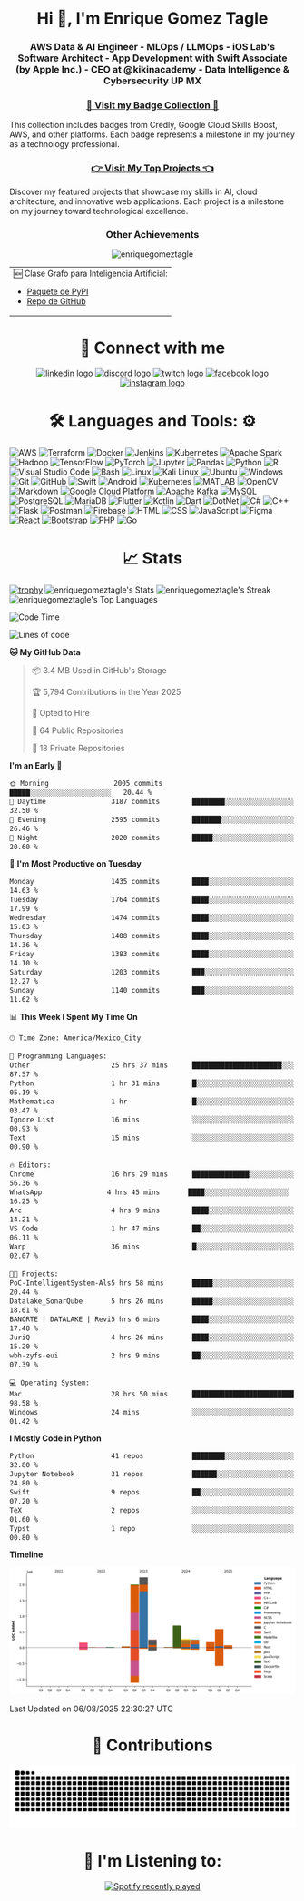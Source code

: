 <h1 align="center">Hi 👋, I'm Enrique Gomez Tagle</h1>
<h3 align="center">
  
AWS Data & AI Engineer - MLOps / LLMOps - iOS Lab's Software Architect - App Development with Swift Associate (by Apple Inc.) - CEO at @kikinacademy - Data Intelligence &  Cybersecurity UP MX</h3>
 
<h3 align="center">
  <a href="https://github.com/enriquegomeztagle/Certs-Badges/tree/main"> 🏅 Visit my Badge Collection 🏅
  </a>
</h3>
This collection includes badges from Credly, Google Cloud Skills Boost, AWS, and other platforms. Each badge represents a milestone in my journey as a technology professional.

<h3 align="center">
  <a href="https://github.com/enriquegomeztagle/TopProyects/blob/main/README.md"> 👉 Visit My Top Projects 👈 </a>
</h3>
Discover my featured projects that showcase my skills in AI, cloud architecture, and innovative web applications. Each project is a milestone on my journey toward technological excellence.

<h3 align="center">Other Achievements</h3>
<div align="center">
  
<p align="center"> <img src="https://komarev.com/ghpvc/?username=enriquegomeztagle&label=Profile%20views&color=0e75b6&style=flat" alt="enriquegomeztagle" /> </p>
  <table width="80%">
    <tr>
      <td valign="top">
        🆕 Clase Grafo para Inteligencia Artificial:
        <ul>
          <li><a href="https://pypi.org/project/KAGraph/">Paquete de PyPI</a></li>
          <li><a href="https://github.com/Zoph-IA/KAGraph">Repo de GitHub</a></li>
        </ul>
      </td>
      <!--  <td valign="middle">
        🧠 Creador de <a href="https://github.com/Zoph-IA">Zoph-IA</a> 💡
      </td>
      -->
    </tr>
  </table>
</div>

<h1 align="center">🤝 Connect with me</h1>
<p align="center">
  <a href="https://www.linkedin.com/in/enrique-g%C3%B3mez-tagle-98053b2ba/">
    <img src="https://raw.githubusercontent.com/maurodesouza/profile-readme-generator/master/src/assets/icons/social/linkedin/default.svg" width="52" height="40" alt="linkedin logo" />
  </a>
  <a href="https://discord.com/users/789225952911163395">
    <img src="https://raw.githubusercontent.com/maurodesouza/profile-readme-generator/master/src/assets/icons/social/discord/default.svg" width="52" height="40" alt="discord logo" />
  </a>
  <a href="https://www.twitch.tv/enriquegomeztagle">
    <img src="https://raw.githubusercontent.com/maurodesouza/profile-readme-generator/master/src/assets/icons/social/twitch/default.svg" width="52" height="40" alt="twitch logo" />
  </a>
  <a href="https://www.facebook.com/ulises.baez.gt/">
    <img src="https://raw.githubusercontent.com/maurodesouza/profile-readme-generator/master/src/assets/icons/social/facebook/default.svg" width="52" height="40" alt="facebook logo" />
  </a>
  <a href="https://www.instagram.com/enrique.gomtag/">
    <img src="https://raw.githubusercontent.com/maurodesouza/profile-readme-generator/master/src/assets/icons/social/instagram/default.svg" width="52" height="40" alt="instagram logo" />
  </a>
</p>

<h1 align="center">
 🛠️ Languages and Tools: ⚙️
</h1>

![AWS](https://img.shields.io/badge/AWS-FF9900?style=for-the-badge&logo=amazon-aws&logoColor=white)
![Terraform](https://img.shields.io/badge/Terraform-623CE4?style=for-the-badge&logo=terraform&logoColor=white)
![Docker](https://img.shields.io/badge/Docker-2CA5E0?style=for-the-badge&logo=docker&logoColor=white)
![Jenkins](https://img.shields.io/badge/Jenkins-D24939?style=for-the-badge&logo=jenkins&logoColor=white)
![Kubernetes](https://img.shields.io/badge/Kubernetes-326CE5?style=for-the-badge&logo=kubernetes&logoColor=white)
![Apache Spark](https://img.shields.io/badge/Apache_Spark-E25A1C?style=for-the-badge&logo=apache-spark&logoColor=white)
![Hadoop](https://img.shields.io/badge/Hadoop-66CCFF?style=for-the-badge&logo=apache-hadoop&logoColor=white)
![TensorFlow](https://img.shields.io/badge/TensorFlow-FF6F00?style=for-the-badge&logo=tensorflow&logoColor=white)
![PyTorch](https://img.shields.io/badge/PyTorch-EE4C2C?style=for-the-badge&logo=pytorch&logoColor=white)
![Jupyter](https://img.shields.io/badge/Jupyter-F37626?style=for-the-badge&logo=jupyter&logoColor=white)
![Pandas](https://img.shields.io/badge/pandas-%23150458.svg?style=for-the-badge&logo=pandas&logoColor=white)
![Python](https://img.shields.io/badge/Python-FFD43B?style=for-the-badge&logo=python&logoColor=blue)
![R](https://img.shields.io/badge/R-276DC3?style=for-the-badge&logo=r&logoColor=white)
![Visual Studio Code](https://img.shields.io/badge/Visual%20Studio%20Code-0078d7.svg?style=for-the-badge&logo=visual-studio-code&logoColor=white)
![Bash](https://img.shields.io/badge/Shell_Script-121011?style=for-the-badge&logo=gnu-bash&logoColor=white)
![Linux](https://img.shields.io/badge/Linux-FCC624?style=for-the-badge&logo=linux&logoColor=black)
![Kali Linux](https://img.shields.io/badge/Kali%20Linux-557C94?style=for-the-badge&logo=kali-linux&logoColor=white)
![Ubuntu](https://img.shields.io/badge/Ubuntu-E95420?style=for-the-badge&logo=ubuntu&logoColor=white)
![Windows](https://img.shields.io/badge/Windows-0078D6?style=for-the-badge&logo=windows&logoColor=white)
![Git](https://img.shields.io/badge/git-%23F05033.svg?style=for-the-badge&logo=git&logoColor=white)
![GitHub](https://img.shields.io/badge/github-%23121011.svg?style=for-the-badge&logo=github&logoColor=white)
![Swift](https://img.shields.io/badge/swift-F54A2A?style=for-the-badge&logo=swift&logoColor=white)
![Android](https://img.shields.io/badge/Android-3DDC84?style=for-the-badge&logo=android&logoColor=white)
![Kubernetes](https://img.shields.io/badge/Kubernetes-326CE5?style=for-the-badge&logo=kubernetes&logoColor=white)
![MATLAB](https://img.shields.io/badge/MATLAB-0076A8?style=for-the-badge&logo=matlab&logoColor=white)
![OpenCV](https://img.shields.io/badge/OpenCV-5C3EE8?style=for-the-badge&logo=opencv&logoColor=white)
![Markdown](https://img.shields.io/badge/markdown-%23000000.svg?style=for-the-badge&logo=markdown&logoColor=white)
![Google Cloud Platform](https://img.shields.io/badge/GCP-4285F4?style=for-the-badge&logo=google-cloud&logoColor=white)
![Apache Kafka](https://img.shields.io/badge/Apache_Kafka-231F20?style=for-the-badge&logo=apache-kafka&logoColor=white)
![MySQL](https://img.shields.io/badge/MySQL-005C84?style=for-the-badge&logo=mysql&logoColor=white)
![PostgreSQL](https://img.shields.io/badge/PostgreSQL-316192?style=for-the-badge&logo=postgresql&logoColor=white)
![MariaDB](https://img.shields.io/badge/MariaDB-003545?style=for-the-badge&logo=mariadb&logoColor=white)
![Flutter](https://img.shields.io/badge/Flutter-02569B?style=for-the-badge&logo=flutter&logoColor=white)
![Kotlin](https://img.shields.io/badge/Kotlin-7F52FF?style=for-the-badge&logo=kotlin&logoColor=white)
![Dart](https://img.shields.io/badge/Dart-0175C2?style=for-the-badge&logo=dart&logoColor=white)
![DotNet](https://img.shields.io/badge/.NET-512BD4?style=for-the-badge&logo=dotnet&logoColor=white)
![C#](https://img.shields.io/badge/C%23-239120?style=for-the-badge&logo=c-sharp&logoColor=white)
![C++](https://img.shields.io/badge/c++-%2300599C.svg?style=for-the-badge&logo=c%2B%2B&logoColor=white)
![Flask](https://img.shields.io/badge/Flask-000000?style=for-the-badge&logo=flask&logoColor=white)
![Postman](https://img.shields.io/badge/Postman-FF6C37?style=for-the-badge&logo=Postman&logoColor=white)
![Firebase](https://img.shields.io/badge/Firebase-FFCA28?style=for-the-badge&logo=firebase&logoColor=white)
![HTML](https://img.shields.io/badge/HTML5-E34F26?style=for-the-badge&logo=html5&logoColor=white)
![CSS](https://img.shields.io/badge/CSS3-1572B6?style=for-the-badge&logo=css3&logoColor=white)
![JavaScript](https://img.shields.io/badge/javascript-%23323330.svg?style=for-the-badge&logo=javascript&logoColor=%23F7DF1E)
![Figma](https://img.shields.io/badge/figma-%23F24E1E.svg?style=for-the-badge&logo=figma&logoColor=white)
![React](https://img.shields.io/badge/react-%2320232a.svg?style=for-the-badge&logo=react&logoColor=%2361DAFB)
![Bootstrap](https://img.shields.io/badge/bootstrap-%23563D7C.svg?style=for-the-badge&logo=bootstrap&logoColor=white)
![PHP](https://img.shields.io/badge/PHP-777BB4?style=for-the-badge&logo=php&logoColor=white)
![Go](https://img.shields.io/badge/go-%2300ADD8.svg?style=for-the-badge&logo=go&logoColor=white)


<h1 align="center">📈 Stats</h1>

[![trophy](https://github-profile-trophy.vercel.app/?username=enriquegomeztagle&theme=onedark)](https://github.com/ryo-ma/github-profile-trophy)
![enriquegomeztagle's Stats](https://github-readme-stats.vercel.app/api?username=enriquegomeztagle&theme=material-palenight&show_icons=true&hide_border=true&count_private=true)
![enriquegomeztagle's Streak](https://github-readme-streak-stats.herokuapp.com/?user=enriquegomeztagle&theme=material-palenight&hide_border=true)
![enriquegomeztagle's Top Languages](https://github-readme-stats.vercel.app/api/top-langs/?username=enriquegomeztagle&theme=material-palenight&show_icons=true&hide_border=true&layout=compact)

<!--START_SECTION:waka-->
![Code Time](http://img.shields.io/badge/Code%20Time-1%2C913%20hrs%202%20mins-blue)

![Lines of code](https://img.shields.io/badge/From%20Hello%20World%20I%27ve%20Written-6.8%20million%20lines%20of%20code-blue)

**🐱 My GitHub Data** 

> 📦 3.4 MB Used in GitHub's Storage 
 > 
> 🏆 5,794 Contributions in the Year 2025
 > 
> 💼 Opted to Hire
 > 
> 📜 64 Public Repositories 
 > 
> 🔑 18 Private Repositories 
 > 
**I'm an Early 🐤** 

```text
🌞 Morning                2005 commits        █████░░░░░░░░░░░░░░░░░░░░   20.44 % 
🌆 Daytime                3187 commits        ████████░░░░░░░░░░░░░░░░░   32.50 % 
🌃 Evening                2595 commits        ███████░░░░░░░░░░░░░░░░░░   26.46 % 
🌙 Night                  2020 commits        █████░░░░░░░░░░░░░░░░░░░░   20.60 % 
```
📅 **I'm Most Productive on Tuesday** 

```text
Monday                   1435 commits        ████░░░░░░░░░░░░░░░░░░░░░   14.63 % 
Tuesday                  1764 commits        ████░░░░░░░░░░░░░░░░░░░░░   17.99 % 
Wednesday                1474 commits        ████░░░░░░░░░░░░░░░░░░░░░   15.03 % 
Thursday                 1408 commits        ████░░░░░░░░░░░░░░░░░░░░░   14.36 % 
Friday                   1383 commits        ████░░░░░░░░░░░░░░░░░░░░░   14.10 % 
Saturday                 1203 commits        ███░░░░░░░░░░░░░░░░░░░░░░   12.27 % 
Sunday                   1140 commits        ███░░░░░░░░░░░░░░░░░░░░░░   11.62 % 
```


📊 **This Week I Spent My Time On** 

```text
🕑︎ Time Zone: America/Mexico_City

💬 Programming Languages: 
Other                    25 hrs 37 mins      ██████████████████████░░░   87.57 % 
Python                   1 hr 31 mins        █░░░░░░░░░░░░░░░░░░░░░░░░   05.19 % 
Mathematica              1 hr                █░░░░░░░░░░░░░░░░░░░░░░░░   03.47 % 
Ignore List              16 mins             ░░░░░░░░░░░░░░░░░░░░░░░░░   00.93 % 
Text                     15 mins             ░░░░░░░░░░░░░░░░░░░░░░░░░   00.90 % 

🔥 Editors: 
Chrome                   16 hrs 29 mins      ██████████████░░░░░░░░░░░   56.36 % 
‎WhatsApp                4 hrs 45 mins       ████░░░░░░░░░░░░░░░░░░░░░   16.25 % 
Arc                      4 hrs 9 mins        ████░░░░░░░░░░░░░░░░░░░░░   14.21 % 
VS Code                  1 hr 47 mins        ██░░░░░░░░░░░░░░░░░░░░░░░   06.11 % 
Warp                     36 mins             █░░░░░░░░░░░░░░░░░░░░░░░░   02.07 % 

🐱‍💻 Projects: 
PoC-IntelligentSystem-Als5 hrs 58 mins       █████░░░░░░░░░░░░░░░░░░░░   20.44 % 
Datalake_SonarQube       5 hrs 26 mins       █████░░░░░░░░░░░░░░░░░░░░   18.61 % 
BANORTE | DATALAKE | Revi5 hrs 6 mins        ████░░░░░░░░░░░░░░░░░░░░░   17.48 % 
JuriQ                    4 hrs 26 mins       ████░░░░░░░░░░░░░░░░░░░░░   15.20 % 
wbh-zyfs-eui             2 hrs 9 mins        ██░░░░░░░░░░░░░░░░░░░░░░░   07.39 % 

💻 Operating System: 
Mac                      28 hrs 50 mins      █████████████████████████   98.58 % 
Windows                  24 mins             ░░░░░░░░░░░░░░░░░░░░░░░░░   01.42 % 
```

**I Mostly Code in Python** 

```text
Python                   41 repos            ████████░░░░░░░░░░░░░░░░░   32.80 % 
Jupyter Notebook         31 repos            ██████░░░░░░░░░░░░░░░░░░░   24.80 % 
Swift                    9 repos             ██░░░░░░░░░░░░░░░░░░░░░░░   07.20 % 
TeX                      2 repos             ░░░░░░░░░░░░░░░░░░░░░░░░░   01.60 % 
Typst                    1 repo              ░░░░░░░░░░░░░░░░░░░░░░░░░   00.80 % 
```



**Timeline**

![Lines of Code chart](https://raw.githubusercontent.com/enriquegomeztagle/enriquegomeztagle/main/assets/bar_graph.png)


 Last Updated on 06/08/2025 22:30:27 UTC
<!--END_SECTION:waka-->

<h1 align="center">🐍 Contributions</h1>

![snake gif](https://github.com/enriquegomeztagle/enriquegomeztagle/blob/output/github-contribution-grid-snake-dark.svg)

<h1 align="center">🎵 I'm Listening to: </h1>
<div align="center">
  <a href="https://open.spotify.com/user/quiqueuli">
    <img src="https://spotify-recently-played-readme.vercel.app/api?user=quiqueuli&count=10" alt="Spotify recently played"  />
  </a>
</div>
